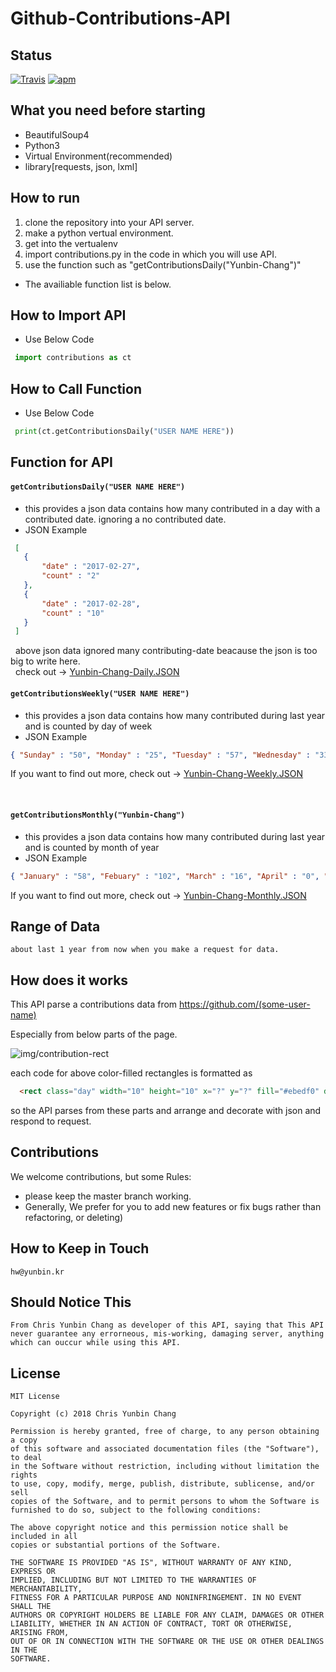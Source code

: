 # Github-Contributions-API

## Status

[![Travis](https://img.shields.io/jenkins/s/https/jenkins.qa.ubuntu.com/view/Precise/view/All%20Precise/job/precise-desktop-amd64_default.svg)]() [![apm](https://img.shields.io/apm/l/vim-mode.svg)]()


## What you need before starting

  * BeautifulSoup4
  * Python3
  * Virtual Environment(recommended)
  * library[requests, json, lxml]
  
  
## How to run

  1. clone the repository into your API server.
  2. make a python vertual environment.
  3. get into the vertualenv
  4. import contributions.py in the code in which you will use API.
  5. use the function such as "getContributionsDaily("Yunbin-Chang")"
  
  * The availiable function list is below.
  

	
## How to Import API
  * Use Below Code
   ```python
    import contributions as ct
   ```
   
## How to Call Function
  * Use Below Code
   ```python
    print(ct.getContributionsDaily("USER NAME HERE"))
   ```
   
## Function for API

  #### `getContributionsDaily("USER NAME HERE")`

  * this provides a json data contains how many contributed in a day with a contributed date.
      ignoring a no contributed date.
  * JSON Example
  
   ```json
    [
      {
          "date" : "2017-02-27",
          "count" : "2"
      },
      {
          "date" : "2017-02-28",
          "count" : "10"
      }
    ]
   ```
   above json data ignored many contributing-date beacause the json is too big to write here.  
   check out -> [Yunbin-Chang-Daily.JSON](https://github.com/Yunbin-Chang/Github-Contributions-API/blob/master/sample-json/Yunbin-Chang-Daily.JSON)
     
  #### `getContributionsWeekly("USER NAME HERE")`
  
  * this provides a json data contains how many contributed during last year and is counted by day of week
  * JSON Example
    
  ```json
  { "Sunday" : "50", "Monday" : "25", "Tuesday" : "57", "Wednesday" : "33", "Thursday" : "14", "Friday" : "15", "Saturday" : "18" }
  ```
  If you want to find out more, check out -> [Yunbin-Chang-Weekly.JSON](https://github.com/Yunbin-Chang/Github-Contributions-API/blob/master/sample-json/Yunbin-Chang-Weekly.JSON)
    
  
  #### `getContributionsMonthly("Yunbin-Chang")`

  * this provides a json data contains how many contributed during last year and is counted by month of year
  * JSON Example
  
  ```json
  { "January" : "58", "Febuary" : "102", "March" : "16", "April" : "0", "May" : "0", "June" : "0", "July" : "2","August" : "6","September" : "0","October" : "8","November" : "17","December" : "10" }
  ```
    
 If you want to find out more, check out -> [Yunbin-Chang-Monthly.JSON](https://github.com/Yunbin-Chang/Github-Contributions-API/blob/master/sample-json/Yunbin-Chang-Monthly.JSON)
 
 

## Range of Data

	about last 1 year from now when you make a request for data.
  
  
## How does it works

  This API parse a contributions data from https://github.com/(some-user-name)

  Especially from below parts of the page.

![img/contribution-rect](https://github.com/Yunbin-Chang/Github-Contributions-API/blob/master/img/contribution-rects.PNG)

  each code for above color-filled rectangles is formatted as

  ```html
    <rect class="day" width="10" height="10" x="?" y="?" fill="#ebedf0" data-count="<counting>" data-date="yyyy-mm-dd"/>
  ```

  so the API parses from these parts and arrange and decorate with json and respond to request.


## Contributions

  We welcome contributions, but some Rules:
  
   * please keep the master branch working.
   * Generally, We prefer for you to add new features or fix bugs rather than refactoring, or deleting)

## How to Keep in Touch

	hw@yunbin.kr
	
## Should Notice This

	From Chris Yunbin Chang as developer of this API, saying that This API never guarantee any errorneous, mis-working, damaging server, anything which can ouccur while using this API.

## License

	MIT License

	Copyright (c) 2018 Chris Yunbin Chang

	Permission is hereby granted, free of charge, to any person obtaining a copy
	of this software and associated documentation files (the "Software"), to deal
	in the Software without restriction, including without limitation the rights
	to use, copy, modify, merge, publish, distribute, sublicense, and/or sell
	copies of the Software, and to permit persons to whom the Software is
	furnished to do so, subject to the following conditions:

	The above copyright notice and this permission notice shall be included in all
	copies or substantial portions of the Software.

	THE SOFTWARE IS PROVIDED "AS IS", WITHOUT WARRANTY OF ANY KIND, EXPRESS OR
	IMPLIED, INCLUDING BUT NOT LIMITED TO THE WARRANTIES OF MERCHANTABILITY,
	FITNESS FOR A PARTICULAR PURPOSE AND NONINFRINGEMENT. IN NO EVENT SHALL THE
	AUTHORS OR COPYRIGHT HOLDERS BE LIABLE FOR ANY CLAIM, DAMAGES OR OTHER
	LIABILITY, WHETHER IN AN ACTION OF CONTRACT, TORT OR OTHERWISE, ARISING FROM,
	OUT OF OR IN CONNECTION WITH THE SOFTWARE OR THE USE OR OTHER DEALINGS IN THE
	SOFTWARE.
